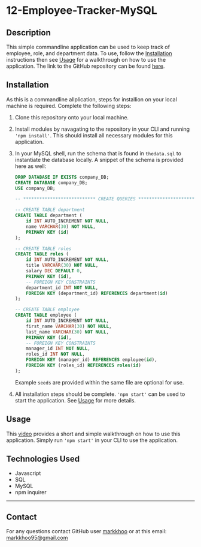 # 12-Employee-Tracker-MySQL

## Description
This simple commandline application can be used to keep track of employee, role, and department data. To use, follow the [Installation](##Installation) instructions then see [Usage](##Usage) for a walkthrough on how to use the application. The link to the GitHub repository can be found [here](https://github.com/markkhoo/12-Employee-Tracker-MySQL).

## Installation
As this is a commandline allplication, steps for installion on your local machine is required. Complete the following steps:
1. Clone this repository onto your local machine.
2. Install modules by navagating to the repository in your CLI and running `'npm install'`. This should install all necessary modules for this application.
3. In your MySQL shell, run the schema that is found in `thedata.sql` to instantiate the database locally. A snippet of the schema is provided here as well:
    ```sql
    DROP DATABASE IF EXISTS company_DB;
    CREATE DATABASE company_DB;
    USE company_DB;

    -- *************************** CREATE QUERIES ***************************

    -- CREATE TABLE department
    CREATE TABLE department (
        id INT AUTO_INCREMENT NOT NULL,
        name VARCHAR(30) NOT NULL,
        PRIMARY KEY (id)
    );

    -- CREATE TABLE roles
    CREATE TABLE roles (
        id INT AUTO_INCREMENT NOT NULL,
        title VARCHAR(30) NOT NULL,
        salary DEC DEFAULT 0,
        PRIMARY KEY (id),
        -- FOREIGN KEY CONSTRAINTS
        department_id INT NOT NULL,
        FOREIGN KEY (department_id) REFERENCES department(id)
    );

    -- CREATE TABLE employee
    CREATE TABLE employee (
        id INT AUTO_INCREMENT NOT NULL,
        first_name VARCHAR(30) NOT NULL,
        last_name VARCHAR(30) NOT NULL,
        PRIMARY KEY (id),
        -- FOREIGN KEY CONSTRAINTS
        manager_id INT NOT NULL,
        roles_id INT NOT NULL,
        FOREIGN KEY (manager_id) REFERENCES employee(id),
        FOREIGN KEY (roles_id) REFERENCES roles(id)
    );
    ```
    Example `seeds` are provided within the same file are optional for use.

4. All installation steps should be complete. `'npm start'` can be used to start the application. See [Usage](##Usage) for more details.

## Usage
This [video](https://youtu.be/oFjmaMEO90Q) provides a short and simple walkthrough on how to use this application. Simply run `'npm start'` in your CLI to use the application.

## Technologies Used
* Javascript
* SQL
* MySQL
* npm inquirer

---

## Contact
For any questions contact GitHub user [markkhoo](https://github.com/markkhoo) or at this email: markkhoo95@gmail.com